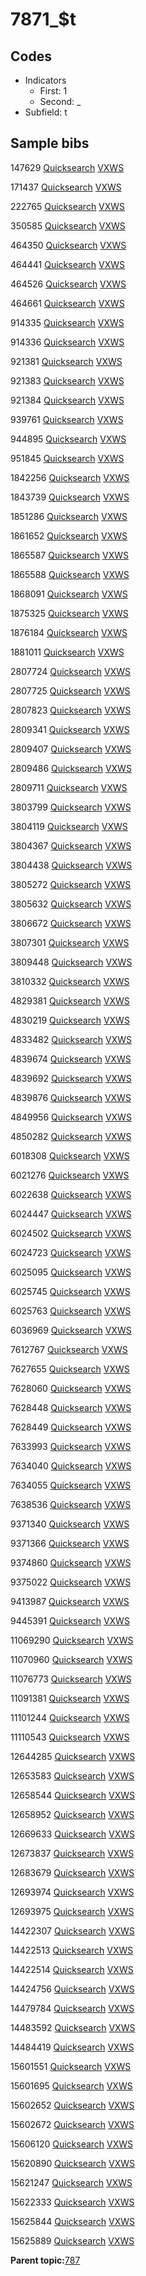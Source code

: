 # 7871\_$t

## Codes

-   Indicators
    -   First: 1
    -   Second: \_
-   Subfield: t

## Sample bibs

147629 [Quicksearch](https://search.library.yale.edu/catalog/147629) [VXWS](http://prodorbis.library.yale.edu:7014/vxws/GetHoldingsService?bibId=147629)

171437 [Quicksearch](https://search.library.yale.edu/catalog/171437) [VXWS](http://prodorbis.library.yale.edu:7014/vxws/GetHoldingsService?bibId=171437)

222765 [Quicksearch](https://search.library.yale.edu/catalog/222765) [VXWS](http://prodorbis.library.yale.edu:7014/vxws/GetHoldingsService?bibId=222765)

350585 [Quicksearch](https://search.library.yale.edu/catalog/350585) [VXWS](http://prodorbis.library.yale.edu:7014/vxws/GetHoldingsService?bibId=350585)

464350 [Quicksearch](https://search.library.yale.edu/catalog/464350) [VXWS](http://prodorbis.library.yale.edu:7014/vxws/GetHoldingsService?bibId=464350)

464441 [Quicksearch](https://search.library.yale.edu/catalog/464441) [VXWS](http://prodorbis.library.yale.edu:7014/vxws/GetHoldingsService?bibId=464441)

464526 [Quicksearch](https://search.library.yale.edu/catalog/464526) [VXWS](http://prodorbis.library.yale.edu:7014/vxws/GetHoldingsService?bibId=464526)

464661 [Quicksearch](https://search.library.yale.edu/catalog/464661) [VXWS](http://prodorbis.library.yale.edu:7014/vxws/GetHoldingsService?bibId=464661)

914335 [Quicksearch](https://search.library.yale.edu/catalog/914335) [VXWS](http://prodorbis.library.yale.edu:7014/vxws/GetHoldingsService?bibId=914335)

914336 [Quicksearch](https://search.library.yale.edu/catalog/914336) [VXWS](http://prodorbis.library.yale.edu:7014/vxws/GetHoldingsService?bibId=914336)

921381 [Quicksearch](https://search.library.yale.edu/catalog/921381) [VXWS](http://prodorbis.library.yale.edu:7014/vxws/GetHoldingsService?bibId=921381)

921383 [Quicksearch](https://search.library.yale.edu/catalog/921383) [VXWS](http://prodorbis.library.yale.edu:7014/vxws/GetHoldingsService?bibId=921383)

921384 [Quicksearch](https://search.library.yale.edu/catalog/921384) [VXWS](http://prodorbis.library.yale.edu:7014/vxws/GetHoldingsService?bibId=921384)

939761 [Quicksearch](https://search.library.yale.edu/catalog/939761) [VXWS](http://prodorbis.library.yale.edu:7014/vxws/GetHoldingsService?bibId=939761)

944895 [Quicksearch](https://search.library.yale.edu/catalog/944895) [VXWS](http://prodorbis.library.yale.edu:7014/vxws/GetHoldingsService?bibId=944895)

951845 [Quicksearch](https://search.library.yale.edu/catalog/951845) [VXWS](http://prodorbis.library.yale.edu:7014/vxws/GetHoldingsService?bibId=951845)

1842256 [Quicksearch](https://search.library.yale.edu/catalog/1842256) [VXWS](http://prodorbis.library.yale.edu:7014/vxws/GetHoldingsService?bibId=1842256)

1843739 [Quicksearch](https://search.library.yale.edu/catalog/1843739) [VXWS](http://prodorbis.library.yale.edu:7014/vxws/GetHoldingsService?bibId=1843739)

1851286 [Quicksearch](https://search.library.yale.edu/catalog/1851286) [VXWS](http://prodorbis.library.yale.edu:7014/vxws/GetHoldingsService?bibId=1851286)

1861652 [Quicksearch](https://search.library.yale.edu/catalog/1861652) [VXWS](http://prodorbis.library.yale.edu:7014/vxws/GetHoldingsService?bibId=1861652)

1865587 [Quicksearch](https://search.library.yale.edu/catalog/1865587) [VXWS](http://prodorbis.library.yale.edu:7014/vxws/GetHoldingsService?bibId=1865587)

1865588 [Quicksearch](https://search.library.yale.edu/catalog/1865588) [VXWS](http://prodorbis.library.yale.edu:7014/vxws/GetHoldingsService?bibId=1865588)

1868091 [Quicksearch](https://search.library.yale.edu/catalog/1868091) [VXWS](http://prodorbis.library.yale.edu:7014/vxws/GetHoldingsService?bibId=1868091)

1875325 [Quicksearch](https://search.library.yale.edu/catalog/1875325) [VXWS](http://prodorbis.library.yale.edu:7014/vxws/GetHoldingsService?bibId=1875325)

1876184 [Quicksearch](https://search.library.yale.edu/catalog/1876184) [VXWS](http://prodorbis.library.yale.edu:7014/vxws/GetHoldingsService?bibId=1876184)

1881011 [Quicksearch](https://search.library.yale.edu/catalog/1881011) [VXWS](http://prodorbis.library.yale.edu:7014/vxws/GetHoldingsService?bibId=1881011)

2807724 [Quicksearch](https://search.library.yale.edu/catalog/2807724) [VXWS](http://prodorbis.library.yale.edu:7014/vxws/GetHoldingsService?bibId=2807724)

2807725 [Quicksearch](https://search.library.yale.edu/catalog/2807725) [VXWS](http://prodorbis.library.yale.edu:7014/vxws/GetHoldingsService?bibId=2807725)

2807823 [Quicksearch](https://search.library.yale.edu/catalog/2807823) [VXWS](http://prodorbis.library.yale.edu:7014/vxws/GetHoldingsService?bibId=2807823)

2809341 [Quicksearch](https://search.library.yale.edu/catalog/2809341) [VXWS](http://prodorbis.library.yale.edu:7014/vxws/GetHoldingsService?bibId=2809341)

2809407 [Quicksearch](https://search.library.yale.edu/catalog/2809407) [VXWS](http://prodorbis.library.yale.edu:7014/vxws/GetHoldingsService?bibId=2809407)

2809486 [Quicksearch](https://search.library.yale.edu/catalog/2809486) [VXWS](http://prodorbis.library.yale.edu:7014/vxws/GetHoldingsService?bibId=2809486)

2809711 [Quicksearch](https://search.library.yale.edu/catalog/2809711) [VXWS](http://prodorbis.library.yale.edu:7014/vxws/GetHoldingsService?bibId=2809711)

3803799 [Quicksearch](https://search.library.yale.edu/catalog/3803799) [VXWS](http://prodorbis.library.yale.edu:7014/vxws/GetHoldingsService?bibId=3803799)

3804119 [Quicksearch](https://search.library.yale.edu/catalog/3804119) [VXWS](http://prodorbis.library.yale.edu:7014/vxws/GetHoldingsService?bibId=3804119)

3804367 [Quicksearch](https://search.library.yale.edu/catalog/3804367) [VXWS](http://prodorbis.library.yale.edu:7014/vxws/GetHoldingsService?bibId=3804367)

3804438 [Quicksearch](https://search.library.yale.edu/catalog/3804438) [VXWS](http://prodorbis.library.yale.edu:7014/vxws/GetHoldingsService?bibId=3804438)

3805272 [Quicksearch](https://search.library.yale.edu/catalog/3805272) [VXWS](http://prodorbis.library.yale.edu:7014/vxws/GetHoldingsService?bibId=3805272)

3805632 [Quicksearch](https://search.library.yale.edu/catalog/3805632) [VXWS](http://prodorbis.library.yale.edu:7014/vxws/GetHoldingsService?bibId=3805632)

3806672 [Quicksearch](https://search.library.yale.edu/catalog/3806672) [VXWS](http://prodorbis.library.yale.edu:7014/vxws/GetHoldingsService?bibId=3806672)

3807301 [Quicksearch](https://search.library.yale.edu/catalog/3807301) [VXWS](http://prodorbis.library.yale.edu:7014/vxws/GetHoldingsService?bibId=3807301)

3809448 [Quicksearch](https://search.library.yale.edu/catalog/3809448) [VXWS](http://prodorbis.library.yale.edu:7014/vxws/GetHoldingsService?bibId=3809448)

3810332 [Quicksearch](https://search.library.yale.edu/catalog/3810332) [VXWS](http://prodorbis.library.yale.edu:7014/vxws/GetHoldingsService?bibId=3810332)

4829381 [Quicksearch](https://search.library.yale.edu/catalog/4829381) [VXWS](http://prodorbis.library.yale.edu:7014/vxws/GetHoldingsService?bibId=4829381)

4830219 [Quicksearch](https://search.library.yale.edu/catalog/4830219) [VXWS](http://prodorbis.library.yale.edu:7014/vxws/GetHoldingsService?bibId=4830219)

4833482 [Quicksearch](https://search.library.yale.edu/catalog/4833482) [VXWS](http://prodorbis.library.yale.edu:7014/vxws/GetHoldingsService?bibId=4833482)

4839674 [Quicksearch](https://search.library.yale.edu/catalog/4839674) [VXWS](http://prodorbis.library.yale.edu:7014/vxws/GetHoldingsService?bibId=4839674)

4839692 [Quicksearch](https://search.library.yale.edu/catalog/4839692) [VXWS](http://prodorbis.library.yale.edu:7014/vxws/GetHoldingsService?bibId=4839692)

4839876 [Quicksearch](https://search.library.yale.edu/catalog/4839876) [VXWS](http://prodorbis.library.yale.edu:7014/vxws/GetHoldingsService?bibId=4839876)

4849956 [Quicksearch](https://search.library.yale.edu/catalog/4849956) [VXWS](http://prodorbis.library.yale.edu:7014/vxws/GetHoldingsService?bibId=4849956)

4850282 [Quicksearch](https://search.library.yale.edu/catalog/4850282) [VXWS](http://prodorbis.library.yale.edu:7014/vxws/GetHoldingsService?bibId=4850282)

6018308 [Quicksearch](https://search.library.yale.edu/catalog/6018308) [VXWS](http://prodorbis.library.yale.edu:7014/vxws/GetHoldingsService?bibId=6018308)

6021276 [Quicksearch](https://search.library.yale.edu/catalog/6021276) [VXWS](http://prodorbis.library.yale.edu:7014/vxws/GetHoldingsService?bibId=6021276)

6022638 [Quicksearch](https://search.library.yale.edu/catalog/6022638) [VXWS](http://prodorbis.library.yale.edu:7014/vxws/GetHoldingsService?bibId=6022638)

6024447 [Quicksearch](https://search.library.yale.edu/catalog/6024447) [VXWS](http://prodorbis.library.yale.edu:7014/vxws/GetHoldingsService?bibId=6024447)

6024502 [Quicksearch](https://search.library.yale.edu/catalog/6024502) [VXWS](http://prodorbis.library.yale.edu:7014/vxws/GetHoldingsService?bibId=6024502)

6024723 [Quicksearch](https://search.library.yale.edu/catalog/6024723) [VXWS](http://prodorbis.library.yale.edu:7014/vxws/GetHoldingsService?bibId=6024723)

6025095 [Quicksearch](https://search.library.yale.edu/catalog/6025095) [VXWS](http://prodorbis.library.yale.edu:7014/vxws/GetHoldingsService?bibId=6025095)

6025745 [Quicksearch](https://search.library.yale.edu/catalog/6025745) [VXWS](http://prodorbis.library.yale.edu:7014/vxws/GetHoldingsService?bibId=6025745)

6025763 [Quicksearch](https://search.library.yale.edu/catalog/6025763) [VXWS](http://prodorbis.library.yale.edu:7014/vxws/GetHoldingsService?bibId=6025763)

6036969 [Quicksearch](https://search.library.yale.edu/catalog/6036969) [VXWS](http://prodorbis.library.yale.edu:7014/vxws/GetHoldingsService?bibId=6036969)

7612767 [Quicksearch](https://search.library.yale.edu/catalog/7612767) [VXWS](http://prodorbis.library.yale.edu:7014/vxws/GetHoldingsService?bibId=7612767)

7627655 [Quicksearch](https://search.library.yale.edu/catalog/7627655) [VXWS](http://prodorbis.library.yale.edu:7014/vxws/GetHoldingsService?bibId=7627655)

7628060 [Quicksearch](https://search.library.yale.edu/catalog/7628060) [VXWS](http://prodorbis.library.yale.edu:7014/vxws/GetHoldingsService?bibId=7628060)

7628448 [Quicksearch](https://search.library.yale.edu/catalog/7628448) [VXWS](http://prodorbis.library.yale.edu:7014/vxws/GetHoldingsService?bibId=7628448)

7628449 [Quicksearch](https://search.library.yale.edu/catalog/7628449) [VXWS](http://prodorbis.library.yale.edu:7014/vxws/GetHoldingsService?bibId=7628449)

7633993 [Quicksearch](https://search.library.yale.edu/catalog/7633993) [VXWS](http://prodorbis.library.yale.edu:7014/vxws/GetHoldingsService?bibId=7633993)

7634040 [Quicksearch](https://search.library.yale.edu/catalog/7634040) [VXWS](http://prodorbis.library.yale.edu:7014/vxws/GetHoldingsService?bibId=7634040)

7634055 [Quicksearch](https://search.library.yale.edu/catalog/7634055) [VXWS](http://prodorbis.library.yale.edu:7014/vxws/GetHoldingsService?bibId=7634055)

7638536 [Quicksearch](https://search.library.yale.edu/catalog/7638536) [VXWS](http://prodorbis.library.yale.edu:7014/vxws/GetHoldingsService?bibId=7638536)

9371340 [Quicksearch](https://search.library.yale.edu/catalog/9371340) [VXWS](http://prodorbis.library.yale.edu:7014/vxws/GetHoldingsService?bibId=9371340)

9371366 [Quicksearch](https://search.library.yale.edu/catalog/9371366) [VXWS](http://prodorbis.library.yale.edu:7014/vxws/GetHoldingsService?bibId=9371366)

9374860 [Quicksearch](https://search.library.yale.edu/catalog/9374860) [VXWS](http://prodorbis.library.yale.edu:7014/vxws/GetHoldingsService?bibId=9374860)

9375022 [Quicksearch](https://search.library.yale.edu/catalog/9375022) [VXWS](http://prodorbis.library.yale.edu:7014/vxws/GetHoldingsService?bibId=9375022)

9413987 [Quicksearch](https://search.library.yale.edu/catalog/9413987) [VXWS](http://prodorbis.library.yale.edu:7014/vxws/GetHoldingsService?bibId=9413987)

9445391 [Quicksearch](https://search.library.yale.edu/catalog/9445391) [VXWS](http://prodorbis.library.yale.edu:7014/vxws/GetHoldingsService?bibId=9445391)

11069290 [Quicksearch](https://search.library.yale.edu/catalog/11069290) [VXWS](http://prodorbis.library.yale.edu:7014/vxws/GetHoldingsService?bibId=11069290)

11070960 [Quicksearch](https://search.library.yale.edu/catalog/11070960) [VXWS](http://prodorbis.library.yale.edu:7014/vxws/GetHoldingsService?bibId=11070960)

11076773 [Quicksearch](https://search.library.yale.edu/catalog/11076773) [VXWS](http://prodorbis.library.yale.edu:7014/vxws/GetHoldingsService?bibId=11076773)

11091381 [Quicksearch](https://search.library.yale.edu/catalog/11091381) [VXWS](http://prodorbis.library.yale.edu:7014/vxws/GetHoldingsService?bibId=11091381)

11101244 [Quicksearch](https://search.library.yale.edu/catalog/11101244) [VXWS](http://prodorbis.library.yale.edu:7014/vxws/GetHoldingsService?bibId=11101244)

11110543 [Quicksearch](https://search.library.yale.edu/catalog/11110543) [VXWS](http://prodorbis.library.yale.edu:7014/vxws/GetHoldingsService?bibId=11110543)

12644285 [Quicksearch](https://search.library.yale.edu/catalog/12644285) [VXWS](http://prodorbis.library.yale.edu:7014/vxws/GetHoldingsService?bibId=12644285)

12653583 [Quicksearch](https://search.library.yale.edu/catalog/12653583) [VXWS](http://prodorbis.library.yale.edu:7014/vxws/GetHoldingsService?bibId=12653583)

12658544 [Quicksearch](https://search.library.yale.edu/catalog/12658544) [VXWS](http://prodorbis.library.yale.edu:7014/vxws/GetHoldingsService?bibId=12658544)

12658952 [Quicksearch](https://search.library.yale.edu/catalog/12658952) [VXWS](http://prodorbis.library.yale.edu:7014/vxws/GetHoldingsService?bibId=12658952)

12669633 [Quicksearch](https://search.library.yale.edu/catalog/12669633) [VXWS](http://prodorbis.library.yale.edu:7014/vxws/GetHoldingsService?bibId=12669633)

12673837 [Quicksearch](https://search.library.yale.edu/catalog/12673837) [VXWS](http://prodorbis.library.yale.edu:7014/vxws/GetHoldingsService?bibId=12673837)

12683679 [Quicksearch](https://search.library.yale.edu/catalog/12683679) [VXWS](http://prodorbis.library.yale.edu:7014/vxws/GetHoldingsService?bibId=12683679)

12693974 [Quicksearch](https://search.library.yale.edu/catalog/12693974) [VXWS](http://prodorbis.library.yale.edu:7014/vxws/GetHoldingsService?bibId=12693974)

12693975 [Quicksearch](https://search.library.yale.edu/catalog/12693975) [VXWS](http://prodorbis.library.yale.edu:7014/vxws/GetHoldingsService?bibId=12693975)

14422307 [Quicksearch](https://search.library.yale.edu/catalog/14422307) [VXWS](http://prodorbis.library.yale.edu:7014/vxws/GetHoldingsService?bibId=14422307)

14422513 [Quicksearch](https://search.library.yale.edu/catalog/14422513) [VXWS](http://prodorbis.library.yale.edu:7014/vxws/GetHoldingsService?bibId=14422513)

14422514 [Quicksearch](https://search.library.yale.edu/catalog/14422514) [VXWS](http://prodorbis.library.yale.edu:7014/vxws/GetHoldingsService?bibId=14422514)

14424756 [Quicksearch](https://search.library.yale.edu/catalog/14424756) [VXWS](http://prodorbis.library.yale.edu:7014/vxws/GetHoldingsService?bibId=14424756)

14479784 [Quicksearch](https://search.library.yale.edu/catalog/14479784) [VXWS](http://prodorbis.library.yale.edu:7014/vxws/GetHoldingsService?bibId=14479784)

14483592 [Quicksearch](https://search.library.yale.edu/catalog/14483592) [VXWS](http://prodorbis.library.yale.edu:7014/vxws/GetHoldingsService?bibId=14483592)

14484419 [Quicksearch](https://search.library.yale.edu/catalog/14484419) [VXWS](http://prodorbis.library.yale.edu:7014/vxws/GetHoldingsService?bibId=14484419)

15601551 [Quicksearch](https://search.library.yale.edu/catalog/15601551) [VXWS](http://prodorbis.library.yale.edu:7014/vxws/GetHoldingsService?bibId=15601551)

15601695 [Quicksearch](https://search.library.yale.edu/catalog/15601695) [VXWS](http://prodorbis.library.yale.edu:7014/vxws/GetHoldingsService?bibId=15601695)

15602652 [Quicksearch](https://search.library.yale.edu/catalog/15602652) [VXWS](http://prodorbis.library.yale.edu:7014/vxws/GetHoldingsService?bibId=15602652)

15602672 [Quicksearch](https://search.library.yale.edu/catalog/15602672) [VXWS](http://prodorbis.library.yale.edu:7014/vxws/GetHoldingsService?bibId=15602672)

15606120 [Quicksearch](https://search.library.yale.edu/catalog/15606120) [VXWS](http://prodorbis.library.yale.edu:7014/vxws/GetHoldingsService?bibId=15606120)

15620890 [Quicksearch](https://search.library.yale.edu/catalog/15620890) [VXWS](http://prodorbis.library.yale.edu:7014/vxws/GetHoldingsService?bibId=15620890)

15621247 [Quicksearch](https://search.library.yale.edu/catalog/15621247) [VXWS](http://prodorbis.library.yale.edu:7014/vxws/GetHoldingsService?bibId=15621247)

15622333 [Quicksearch](https://search.library.yale.edu/catalog/15622333) [VXWS](http://prodorbis.library.yale.edu:7014/vxws/GetHoldingsService?bibId=15622333)

15625844 [Quicksearch](https://search.library.yale.edu/catalog/15625844) [VXWS](http://prodorbis.library.yale.edu:7014/vxws/GetHoldingsService?bibId=15625844)

15625889 [Quicksearch](https://search.library.yale.edu/catalog/15625889) [VXWS](http://prodorbis.library.yale.edu:7014/vxws/GetHoldingsService?bibId=15625889)

**Parent topic:**[787](../../tags/787/787.md)

